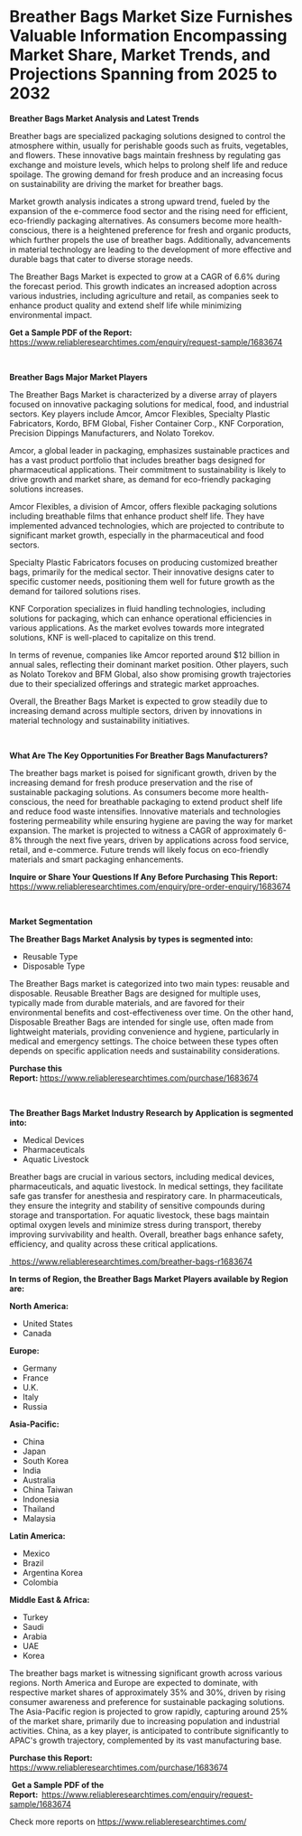 <p><h1>Breather Bags Market Size Furnishes Valuable Information Encompassing Market Share, Market Trends, and Projections Spanning from 2025 to 2032</h1></p><p><strong>Breather Bags Market Analysis and Latest Trends</strong></p>
<p><p>Breather bags are specialized packaging solutions designed to control the atmosphere within, usually for perishable goods such as fruits, vegetables, and flowers. These innovative bags maintain freshness by regulating gas exchange and moisture levels, which helps to prolong shelf life and reduce spoilage. The growing demand for fresh produce and an increasing focus on sustainability are driving the market for breather bags.</p><p>Market growth analysis indicates a strong upward trend, fueled by the expansion of the e-commerce food sector and the rising need for efficient, eco-friendly packaging alternatives. As consumers become more health-conscious, there is a heightened preference for fresh and organic products, which further propels the use of breather bags. Additionally, advancements in material technology are leading to the development of more effective and durable bags that cater to diverse storage needs.</p><p>The Breather Bags Market is expected to grow at a CAGR of 6.6% during the forecast period. This growth indicates an increased adoption across various industries, including agriculture and retail, as companies seek to enhance product quality and extend shelf life while minimizing environmental impact.</p></p>
<p><strong>Get a Sample PDF of the Report:&nbsp;</strong> <a href="https://www.reliableresearchtimes.com/enquiry/request-sample/1683674?utm_campaign=3548&utm_medium=2&utm_source=Github&utm_content=ia&utm_term=04042025&utm_id=breather-bags">https://www.reliableresearchtimes.com/enquiry/request-sample/1683674</a></p>
<p>&nbsp;</p>
<p><strong>Breather Bags Major Market Players</strong></p>
<p><p>The Breather Bags Market is characterized by a diverse array of players focused on innovative packaging solutions for medical, food, and industrial sectors. Key players include Amcor, Amcor Flexibles, Specialty Plastic Fabricators, Kordo, BFM Global, Fisher Container Corp., KNF Corporation, Precision Dippings Manufacturers, and Nolato Torekov.</p><p>Amcor, a global leader in packaging, emphasizes sustainable practices and has a vast product portfolio that includes breather bags designed for pharmaceutical applications. Their commitment to sustainability is likely to drive growth and market share, as demand for eco-friendly packaging solutions increases.</p><p>Amcor Flexibles, a division of Amcor, offers flexible packaging solutions including breathable films that enhance product shelf life. They have implemented advanced technologies, which are projected to contribute to significant market growth, especially in the pharmaceutical and food sectors.</p><p>Specialty Plastic Fabricators focuses on producing customized breather bags, primarily for the medical sector. Their innovative designs cater to specific customer needs, positioning them well for future growth as the demand for tailored solutions rises.</p><p>KNF Corporation specializes in fluid handling technologies, including solutions for packaging, which can enhance operational efficiencies in various applications. As the market evolves towards more integrated solutions, KNF is well-placed to capitalize on this trend.</p><p>In terms of revenue, companies like Amcor reported around $12 billion in annual sales, reflecting their dominant market position. Other players, such as Nolato Torekov and BFM Global, also show promising growth trajectories due to their specialized offerings and strategic market approaches. </p><p>Overall, the Breather Bags Market is expected to grow steadily due to increasing demand across multiple sectors, driven by innovations in material technology and sustainability initiatives.</p></p>
<p>&nbsp;</p>
<p><strong>What Are The Key Opportunities For Breather Bags Manufacturers?</strong></p>
<p><p>The breather bags market is poised for significant growth, driven by the increasing demand for fresh produce preservation and the rise of sustainable packaging solutions. As consumers become more health-conscious, the need for breathable packaging to extend product shelf life and reduce food waste intensifies. Innovative materials and technologies fostering permeability while ensuring hygiene are paving the way for market expansion. The market is projected to witness a CAGR of approximately 6-8% through the next five years, driven by applications across food service, retail, and e-commerce. Future trends will likely focus on eco-friendly materials and smart packaging enhancements.</p></p>
<p><strong>Inquire or Share Your Questions If Any Before Purchasing This Report:</strong> <a href="https://www.reliableresearchtimes.com/enquiry/pre-order-enquiry/1683674?utm_campaign=3548&utm_medium=2&utm_source=Github&utm_content=ia&utm_term=04042025&utm_id=breather-bags">https://www.reliableresearchtimes.com/enquiry/pre-order-enquiry/1683674</a></p>
<p>&nbsp;</p>
<p><strong>Market Segmentation</strong></p>
<p><strong>The Breather Bags Market Analysis by types is segmented into:</strong></p>
<p><ul><li>Reusable Type</li><li>Disposable Type</li></ul></p>
<p><p>The Breather Bags market is categorized into two main types: reusable and disposable. Reusable Breather Bags are designed for multiple uses, typically made from durable materials, and are favored for their environmental benefits and cost-effectiveness over time. On the other hand, Disposable Breather Bags are intended for single use, often made from lightweight materials, providing convenience and hygiene, particularly in medical and emergency settings. The choice between these types often depends on specific application needs and sustainability considerations.</p></p>
<p><strong>Purchase this Report:&nbsp;</strong><a href="https://www.reliableresearchtimes.com/purchase/1683674?utm_campaign=3548&utm_medium=2&utm_source=Github&utm_content=ia&utm_term=04042025&utm_id=breather-bags">https://www.reliableresearchtimes.com/purchase/1683674</a></p>
<p>&nbsp;</p>
<p><strong>The Breather Bags Market Industry Research by Application is segmented into:</strong></p>
<p><ul><li>Medical Devices</li><li>Pharmaceuticals</li><li>Aquatic Livestock</li></ul></p>
<p><p>Breather bags are crucial in various sectors, including medical devices, pharmaceuticals, and aquatic livestock. In medical settings, they facilitate safe gas transfer for anesthesia and respiratory care. In pharmaceuticals, they ensure the integrity and stability of sensitive compounds during storage and transportation. For aquatic livestock, these bags maintain optimal oxygen levels and minimize stress during transport, thereby improving survivability and health. Overall, breather bags enhance safety, efficiency, and quality across these critical applications.</p></p>
<p><a href="https://www.reliableresearchtimes.com/breather-bags-r1683674?utm_campaign=3548&utm_medium=2&utm_source=Github&utm_content=ia&utm_term=04042025&utm_id=breather-bags">&nbsp;https://www.reliableresearchtimes.com/breather-bags-r1683674</a></p>
<p><strong>In terms of Region, the Breather Bags Market Players available by Region are:</strong></p>
<p>
    <p> <strong> North America: </strong>
        <ul>
            <li>United States</li>
            <li>Canada</li>
        </ul>
        </p> 
    <p> <strong> Europe: </strong>
        <ul>
            <li>Germany</li>
            <li>France</li>
            <li>U.K.</li>
            <li>Italy</li>
            <li>Russia</li>
        </ul>
        </p> 
    <p> <strong> Asia-Pacific: </strong>
        <ul>
            <li>China</li>
            <li>Japan</li>
            <li>South Korea</li>
            <li>India</li>
            <li>Australia</li>
            <li>China Taiwan</li>
            <li>Indonesia</li>
            <li>Thailand</li>
            <li>Malaysia</li>
        </ul>
        </p> 
    <p> <strong> Latin America: </strong>
        <ul>
            <li>Mexico</li>
            <li>Brazil</li>
            <li>Argentina Korea</li>
            <li>Colombia</li>
        </ul>
        </p> 
    <p> <strong> Middle East & Africa: </strong>
        <ul>
            <li>Turkey</li>
            <li>Saudi</li>
            <li>Arabia</li>
            <li>UAE</li>
            <li>Korea</li>
        </ul>
    </p>
    </p>
<p><p>The breather bags market is witnessing significant growth across various regions. North America and Europe are expected to dominate, with respective market shares of approximately 35% and 30%, driven by rising consumer awareness and preference for sustainable packaging solutions. The Asia-Pacific region is projected to grow rapidly, capturing around 25% of the market share, primarily due to increasing population and industrial activities. China, as a key player, is anticipated to contribute significantly to APAC's growth trajectory, complemented by its vast manufacturing base.</p></p>
<p><strong>Purchase this Report: </strong><a href="https://www.reliableresearchtimes.com/purchase/1683674?utm_campaign=3548&utm_medium=2&utm_source=Github&utm_content=ia&utm_term=04042025&utm_id=breather-bags">https://www.reliableresearchtimes.com/purchase/1683674</a></p>
<p>&nbsp;<strong>Get a Sample PDF of the Report:&nbsp;&nbsp;</strong><a href="https://www.reliableresearchtimes.com/enquiry/request-sample/1683674?utm_campaign=3548&utm_medium=2&utm_source=Github&utm_content=ia&utm_term=04042025&utm_id=breather-bags">https://www.reliableresearchtimes.com/enquiry/request-sample/1683674</a></p>
<p><strong></strong></p>
<p>Check more reports on <a href="https://www.reliableresearchtimes.com/?utm_campaign=3548&utm_medium=2&utm_source=Github&utm_content=ia&utm_term=04042025&utm_id=breather-bags">https://www.reliableresearchtimes.com/</a></p>